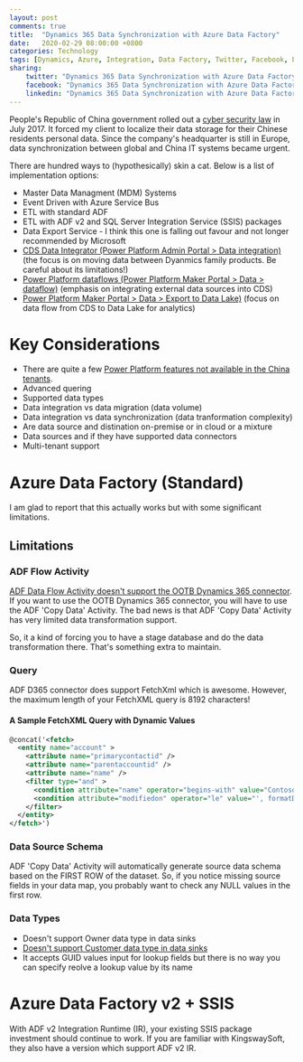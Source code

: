 ```yaml
---
layout: post
comments: true
title:  "Dynamics 365 Data Synchronization with Azure Data Factory"
date:   2020-02-29 08:00:00 +0800
categories: Technology
tags: [Dynamics, Azure, Integration, Data Factory, Twitter, Facebook, LinkedIn]
sharing:
    twitter: "Dynamics 365 Data Synchronization with Azure Data Factory"
    facebook: "Dynamics 365 Data Synchronization with Azure Data Factory"
    linkedin: "Dynamics 365 Data Synchronization with Azure Data Factory"
---
```


People's Republic of China government rolled out a [cyber security law](https://www.chinalawblog.com/2018/05/china-data-protection-regulations-cdpr.html) in July 2017. It forced my client to localize their data storage for their Chinese residents personal data. Since the company's headquarter is still in Europe, data synchronization between global and China IT systems became urgent.

There are hundred ways to (hypothesically) skin a cat. Below is a list of implementation options:

* Master Data Managment (MDM) Systems
* Event Driven with Azure Service Bus
* ETL with standard ADF
* ETL with ADF v2 and SQL Server Integration Service (SSIS) packages
* Data Export Service - I think this one is falling out favour and not longer recommended by Microsoft
* [CDS Data Integrator (Power Platform Admin Portal > Data integration)](https://docs.microsoft.com/en-nz/power-platform/admin/data-integrator) (the focus is on moving data between Dyanmics family products. Be careful about its limitations!)
* [Power Platform dataflows (Power Platform Maker Portal > Data > dataflow)](https://docs.microsoft.com/en-us/power-platform-release-plan/2019wave2/cdm-data-integration/power-platform-dataflows) (emphasis on integrating external data sources into CDS)
* [Power Platform Maker Portal > Data > Export to Data Lake)](https://docs.microsoft.com/en-us/power-platform-release-plan/2019wave2/cdm-data-integration/author-dataflows-maker-portal) (focus on data flow from CDS to Data Lake for analytics)

# Key Considerations
* There are quite a few [Power Platform features not available in the China tenants](https://docs.microsoft.com/en-nz/power-platform/admin/about-microsoft-cloud-china#features-not-available).
* Advanced quering 
* Supported data types
* Data integration vs data migration (data volume)
* Data integration vs data synchronization (data tranformation complexity)
* Are data source and distination on-premise or in cloud or a mixture
* Data sources and if they have supported data connectors
* Multi-tenant support

# Azure Data Factory (Standard)
I am glad to report that this actually works but with some significant limitations.

## Limitations
### ADF Flow Activity
[ADF Data Flow Activity doesn't support the OOTB Dynamics 365 connector](https://docs.microsoft.com/en-us/azure/data-factory/data-flow-source). If you want to use the OOTB Dynamics 365 connector, you will have to use the ADF 'Copy Data' Activity. The bad news is that ADF 'Copy Data' Activity has very limited data transformation support. 

So, it a kind of forcing you to have a stage database and do the data transformation there. That's something extra to maintain.

### Query
ADF D365 connector does support FetchXml which is awesome. However, the maximum length of your FetchXML query is 8192 characters!

#### A Sample FetchXML Query with Dynamic Values
``` xml
@concat('<fetch>
  <entity name="account" >
    <attribute name="primarycontactid" />
    <attribute name="parentaccountid" />
    <attribute name="name" />
    <filter type="and" >
      <condition attribute="name" operator="begins-with" value="Contoso" />
      <condition attribute="modifiedon" operator="le" value="', formatDateTime(pipeline().TriggerTime, 'o'), '" />
    </filter>
  </entity>
</fetch>')
```

### Data Source Schema
ADF 'Copy Data' Activity will automatically generate source data schema based on the FIRST ROW of the dataset. So, if you notice missing source fields in your data map, you probably want to check any NULL values in the first row.

### Data Types
* Doesn't support Owner data type in data sinks
* [Doesn't support Customer data type in data sinks](https://docs.microsoft.com/en-us/azure/data-factory/connector-dynamics-crm-office-365#data-type-mapping-for-dynamics)
* It accepts GUID values input for lookup fields but there is no way you can specify reolve a lookup value by its name

# Azure Data Factory v2 + SSIS
With ADF v2 Integration Runtime (IR), your existing SSIS package investment should continue to work. If you are familiar with KingswaySoft, they also have a version which support ADF v2 IR.  

